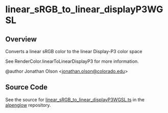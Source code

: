 # linear_sRGB_to_linear_displayP3WGSL

## Overview

Converts a linear sRGB color to the linear Display-P3 color space

See RenderColor.linearToLinearDisplayP3 for more information.

@author Jonathan Olson &lt;jonathan.olson@colorado.edu&gt;



## Source Code

See the source for [linear_sRGB_to_linear_displayP3WGSL.ts](https://github.com/phetsims/alpenglow/blob/main/js/webgpu/wgsl/color/linear_sRGB_to_linear_displayP3WGSL.ts) in the [alpenglow](https://github.com/phetsims/alpenglow) repository.
